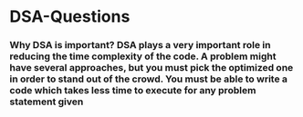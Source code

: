 # DSA-Questions
###  Why DSA is important? DSA plays a very important role in reducing the time complexity of the code. A problem might have several approaches, but you must pick the optimized one in order to stand out of the crowd. You must be able to write a code which takes less time to execute for any problem statement given



